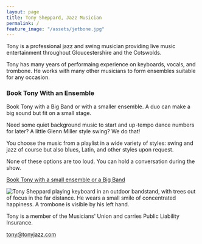 ```yaml
---
layout: page
title: Tony Sheppard, Jazz Musician
permalink: /
feature_image: "/assets/jetbone.jpg"
---
```


Tony is a professional jazz and swing musician providing live music entertainment
throughout Gloucestershire and the Cotswolds.

Tony has many years of performaing experience on keyboards, vocals,
and trombone. He works with many other musicians to form ensembles
suitable for any occasion.

### Book Tony With an Ensemble

Book Tony with a Big Band or with a smaller ensemble. A duo can make a
big sound but fit on a small stage.

Need some quiet background music to start and up-tempo dance numbers
for later?  A little Glenn Miller style swing? We do that!

You choose the music from a playlist in a wide variety of styles:
swing and jazz of course but also blues, Latin, and other styles upon
request.

None of these options are too loud. You can hold a conversation during
the show.

[Book Tony with a small ensemble or a Big Band](/bookings/)

![Tony Sheppard playing keyboard in an outdoor bandstand, with trees out of focus in the far distance. He wears a small smile of concentrated happiness. A trombone is visible by his left hand.](/assets/musicstand-zoom.jpg)

Tony is a member of the Musicians' Union and carries Public Liability
Insurance.

[tony@tonyjazz.com](mailto:tony@tonyjazz.com)
